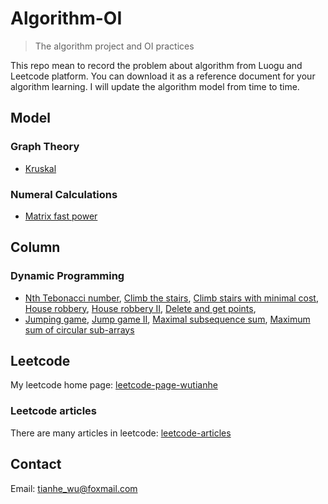 # Algorithm-OI
> The algorithm project and OI practices

This repo mean to record the problem about algorithm from Luogu and Leetcode platform.
You can download it as a reference document for your algorithm learning.
I will update the algorithm model from time to time.

## Model
### Graph Theory
- [Kruskal](https://github.com/TianheWu/Algorithm-OI/blob/master/Algorithm_Model/Kruskal.cpp)

### Numeral Calculations
- [Matrix fast power](https://github.com/TianheWu/Algorithm-OI/blob/master/Algorithm_Model/matrix_quick_pow.cpp)

## Column
### Dynamic Programming
- [Nth Tebonacci number](https://github.com/TianheWu/Algorithm-OI/blob/master/Algorithm_Practice/leetcode/1137.cpp), [Climb the stairs](https://github.com/TianheWu/Algorithm-OI/blob/master/Algorithm_Practice/leetcode/70.cpp), [Climb stairs with minimal cost](https://github.com/TianheWu/Algorithm-OI/blob/master/Algorithm_Practice/leetcode/746.cpp), [House robbery](https://github.com/TianheWu/Algorithm-OI/blob/master/Algorithm_Practice/leetcode/198.cpp), [House robbery II](https://github.com/TianheWu/Algorithm-OI/blob/master/Algorithm_Practice/leetcode/213.cpp), [Delete and get points](https://github.com/TianheWu/Algorithm-OI/blob/master/Algorithm_Practice/leetcode/740.cpp),
- [Jumping game](https://github.com/TianheWu/Algorithm-OI/blob/master/Algorithm_Practice/leetcode/55.cpp), [Jump game II](https://github.com/TianheWu/Algorithm-OI/blob/master/Algorithm_Practice/leetcode/45.cpp), [Maximal subsequence sum](https://github.com/TianheWu/Algorithm-OI/blob/master/Algorithm_Practice/leetcode/53.cpp), [Maximum sum of circular sub-arrays](https://github.com/TianheWu/Algorithm-OI/blob/master/Algorithm_Practice/leetcode/918.cpp)

## Leetcode
My leetcode home page: [leetcode-page-wutianhe](https://leetcode-cn.com/u/yuyangxianyi/)

### Leetcode articles
There are many articles in leetcode: [leetcode-articles](https://leetcode-cn.com/profile/articles/)

## Contact
Email: tianhe_wu@foxmail.com
